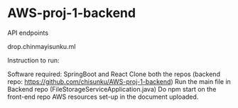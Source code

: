 # AWS-proj-1-backend
API endpoints

drop.chinmayisunku.ml

Instruction to run:

Software required: SpringBoot and React
Clone both the repos (backend repo: https://github.com/chisunku/AWS-proj-1-backend)
Run the main file in Backend repo (FileStorageServiceApplication.java)
Do npm start on the front-end repo
AWS resources set-up in the document uploaded.
